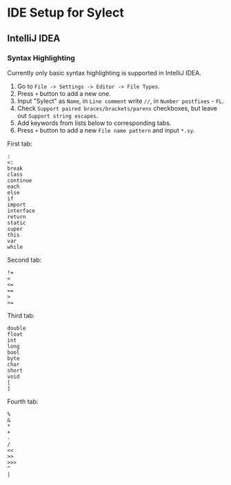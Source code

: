 # IDE Setup for Sylect

## IntelliJ IDEA

### Syntax Highlighting

Currently only basic syntax highlighting is supported in IntelliJ IDEA.

1. Go to `File -> Settings -> Editor -> File Types`.
2. Press `+` button to add a new one.
3. Input "Sylect" as `Name`, in `Line comment` write `//`, in `Number postfixes` - `FL`.
4. Check `Support paired braces/brackets/parens` checkboxes, but leave out `Support string escapes`.
5. Add keywords from lists below to corresponding tabs.
6. Press `+` button to add a new `File name pattern` and input `*.sy`.

First tab:

```
:
<:
break
class
continue
each
else
if
import
interface
return
static
super
this
var
while
```

Second tab:

```
!=
<
<=
==
>
>=
```

Third tab:

```
double
float
int
long
bool
byte
char
short
void
[
]
```

Fourth tab:

```
%
&
*
+
-
/
<<
>>
>>>
^
|
```
